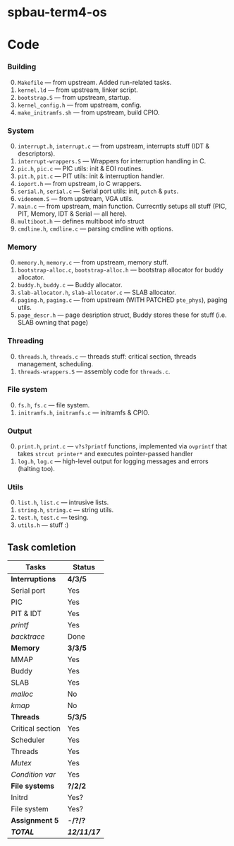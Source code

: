 # spbau-term4-os

# Code

### Building

0. `Makefile` — from upstream. Added run-related tasks.
0. `kernel.ld` — from upstream, linker script.
0. `bootstrap.S` — from upstream, startup.
0. `kernel_config.h` — from upstream, config.
0. `make_initramfs.sh` — from upstream, build CPIO.

### System

0. `interrupt.h`, `interrupt.c` — from upstream, interrupts stuff (IDT & descriptors).
0. `interrupt-wrappers.S` — Wrappers for interruption handling in C.
0. `pic.h`, `pic.c` — PIC utils: init & EOI routines.
0. `pit.h`, `pit.c` — PIT utils: init & interruption handler.
0. `ioport.h` — from upstream, io C wrappers.
0. `serial.h`, `serial.c` — Serial port utils: init, `putch` & `puts`.
0. `videomem.S` — from upstream, VGA utils.
0. `main.c` — from upstream, main function. Currecntly setups all stuff (PIC, PIT, Memory, IDT & Serial — all here).
0. `multiboot.h` — defines multiboot info struct
0. `cmdline.h`, `cmdline.c` — parsing cmdline with options.

### Memory

0. `memory.h`, `memory.c` — from upstream, memory stuff.
0. `bootstrap-alloc.c`, `bootstrap-alloc.h` — bootstrap allocator for buddy allocator.
0. `buddy.h`, `buddy.c` — Buddy allocator.
0. `slab-allocator.h`, `slab-allocator.c` — SLAB allocator.
0. `paging.h`, `paging.c` — from upstream (WITH PATCHED `pte_phys`), paging utils.
0. `page_descr.h` — page desription struct, Buddy stores these for stuff (i.e. SLAB owning that page)

### Threading
0. `threads.h`, `threads.c` — threads stuff: critical section, threads management, scheduling.
0. `threads-wrappers.S` — assembly code for `threads.c`.

### File system
0. `fs.h`, `fs.c` — file system.
0. `initramfs.h`, `initramfs.c` — initramfs & CPIO.

### Output
0. `print.h`, `print.c` — `v?s?printf` functions, implemented via `ovprintf` that takes `strcut printer*` and executes pointer-passed handler
0. `log.h`, `log.c` — high-level output for logging messages and errors (halting too).

### Utils
0. `list.h`, `list.c` — intrusive lists.
0. `string.h`, `string.c` — string utils.
0. `test.h`, `test.c` — tesing.
0. `utils.h` — stuff :)

## Task comletion

|**Tasks**             |**Status**    |
|----------------------|--------------|
|**Interruptions**     |**4/3/5**     |
|Serial port           |Yes           |
|PIC                   |Yes           |
|PIT & IDT             |Yes           |
|*printf*              |Yes           |
|*backtrace*           |Done          |
|**Memory**            |**3/3/5**     |
|MMAP                  |Yes           |
|Buddy                 |Yes           |
|SLAB                  |Yes           |
|*malloc*              |No            |
|*kmap*                |No            |
|**Threads**           |**5/3/5**     |
|Critical section      |Yes           |
|Scheduler             |Yes           |
|Threads               |Yes           |
|*Mutex*               |Yes           |
|*Condition var*       |Yes           |
|**File systems**      |**?/2/2**     |
|Initrd                |Yes?          |
|File system           |Yes?          |
|**Assignment 5**      |**-/?/?**     |
|***TOTAL***           |***12/11/17***|

